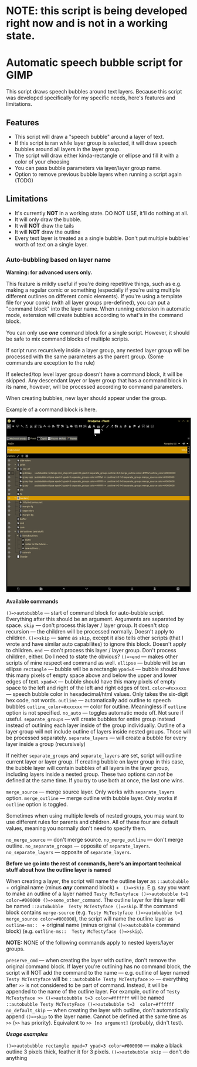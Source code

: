 # NOTE: this script is being developed right now and is not in a working state.

# Automatic speech bubble script for GIMP

This script draws speech bubbles around text layers. Because this script was developed specifically for my specific needs, here's features and limitations. 

## Features

* This script will draw a "speech bubble" around a layer of text.
* If this script is ran while layer group is selected, it will draw speech bubbles around all layers in the layer group. 
* The script will draw either kinda-rectangle or ellipse and fill it with a color of your choosing
* You can pass bubble parameters via layer/layer group name.
* Option to remove previous bubble layers when running a script again (TODO)

## Limitations

* It's currently **NOT** in a working state. DO NOT USE, it'll do nothing at all.
* It will only draw the bubble.
* It will **NOT** draw the tails
* It will **NOT** draw the outline 
* Every text layer is treated as a single bubble. Don't put multiple bubbles' worth of text on a single layer.

### Auto-bubbling based on layer name

**Warning: for advanced users only.**

This feature is mildly useful if you're doing repetitive things, such as e.g. making a regular comic or something (especially if you're using multiple different outlines on different comic elements). If you're using a template file for your comic (with all layer groups pre-defined), you can put a "command block" into the layer name. When running extension in automatic mode, extension will create bubbles according to what's in the command block.

You can only use ***one*** command block for a single script. However, it should be safe to mix command blocks of multiple scripts.

If script runs recursively inside a layer group, any nested layer group will be processed with the same parameters as the parent group. (Some commands are exception to the rule)

If selected/top level layer group doesn't have a command block, it will be skipped. Any descendant layer or layer group that has a command block in its name, however, will be processed according to command parameters.

When creating bubbles, new layer should appear under the group.

Example of a command block is here.

![Template file in action](readme-resources/arguments_as_layer_name.png)


**Available commands**

`()=>autobubble` — start of command block for auto-bubble script. Everything after this should be an argument. Arguments are separated by space.
`skip` — don't process this layer / layer group. It doesn't stop recursion — the children will be processed normally. Doesn't apply to children.
`()=>skip` — same as `skip`, except it also tells other scripts (that I wrote and have similar auto capabilites) to ignore this block. Doesn't apply to children.
`end` — don't process this layer / layer group. Don't process children, either. Do I need to state the obvious?
`()=>end` — makes other scripts of mine respect `end` command as well.
`ellipse` — bubble will be an ellipse
`rectangle` — bubble will be  a rectangle
`ypad=X` — bubble should have this many pixels of empty space above and below the upper and lower edges of text.
`xpad=X` — bubble should have this many pixels of empty space to the left and right of the left and right edges of text.
`color=#xxxxxx` — speech bubble color in hexadecimal/html values. Only takes the six-digit hex code, not words.
`outline` — automatically add outline to speech bubbles
`outline_color=#xxxxxx` — color for outline. Meaningless if `outline` option is not specified.
`no_auto` — toggles automatic mode off. Not sure if useful.
`separate_groups` — will create bubbles for entire group instead instead of outlining each layer inside of the group individually. Outline of a layer group will not include outline of layers inside nested groups. Those will be processed separately.
`separate_layers` — will create a bubble for every layer inside a group (recursively)

If neither `separate_groups` and `separate_layers` are set, script will outline current layer or layer group. If creating bubble on layer group in this case, the bubble layer will contain bubbles of all layers in the layer group, including layers inside a nested group. These two options can _not_ be defined at the same time. If you try to use both at once, the last one wins.

`merge_source` — merge source layer. Only works with `separate_layers` option.
`merge_outline` — merge outline with bubble layer. Only works if `outline` option is toggled.

Sometimes when using multiple levels of nested groups, you may want to use different rules for parents and children. All of these four are default values, meaning you normally don't need to specify them.

`no_merge_source` — don't merge source.
`no_merge_outline` — don't merge outline.
`no_separate_groups` — opposite of `separate_layers`.
`no_separate_layers` — opposite of `separate_layers`.


**Before we go into the rest of commands, here's an important technical stuff about how the outline layer is named**

When creating a layer, the script will name the outline layer as `::autobubble ` + original name (minus ***any*** command block) + ` ()=>skip`. E.g. say you want to make an outline of a layer named `Testy McTestyface ()=>autobubble t=1 color=#000000 ()=>some_other_command`. The outline layer for this layer  will be named `::autobubble  Testy McTestyface ()=>skip`. If the command block contains `merge-source` (e.g. `Testy McTestyface ()=>autobubble t=1 merge_source color=#000000`), the script will name the outline layer as `outline-ms:: ` + original name (minus original `()=>autobubble` command block) (e.g. `outline-ms::  Testy McTestyface ()=>skip`).

**NOTE:** NONE of the following commands apply to nested layers/layer groups.

`preserve_cmd` — when creating the layer with outline, don't remove the original command block. If layer you're outlining has no command block, the script will NOT add the command to the name — e.g. outline of layer named `Testy McTestyface` will be `::autobubble Testy McTestyface`
`>>` — everything after `>>` is not considered to be part of command. Instead, it will be appended to the name of the outline layer. For example, outline of `Testy McTestyface >> ()=>autobubble t=3 color=#ffffff` will be named `::autobubble Testy McTestyFace ()=>autobubble t=3  color=#ffffff`
`no_default_skip` — when creating the layer with outline, don't automatically append `()=>skip` to the layer name. Cannot be defined at the same time as `>>` (`>>` has priority). Equivalent to `>> [no argument]` (probably, didn't test). 


***Usage examples***

`()=>autobubble rectangle xpad=7 ypad=3 color=#000000` — make a black outline 3 pixels thick, feather it for 3 pixels.
`()=>autobubble skip` — don't do anything
